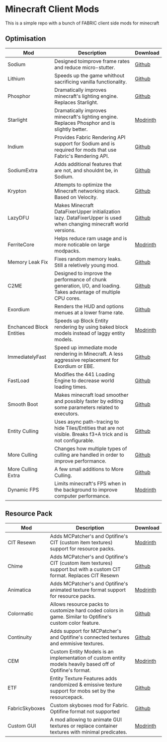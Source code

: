 # Minecraft Client Mods

This is a simple repo with a bunch of FABRIC client side mods for minecraft

## Optimisation

| Mod                      | Description                                                                                                        | Download                                                              |
| ------------------------ | ------------------------------------------------------------------------------------------------------------------ | --------------------------------------------------------------------- |
| Sodium                   | Designed toimprove frame rates and reduce micro-stutter.                                                           | [Github](https://github.com/CaffeineMC/sodium-fabric/releases)        |
| Lithium                  | Speeds up the game whithout sacrificing vanilla functionality.                                                     | [Github](https://github.com/CaffeineMC/lithium-fabric/releases)       |
| Phosphor                 | Dramatically improves minecraft's lighting engine. Replaces Starlight.                                             | [Github](https://github.com/CaffeineMC/phosphor-fabric/releases)      |
| Starlight                | Dramatically improves minecraft's lighting engine. Replaces Phosphor and is slightly better.                       | [Modrinth](https://modrinth.com/mod/starlight/versions)               |
| Indium                   | Provides Fabric Rendering API support for Sodium and is required for mods that use Fabric's Rendering API.         | [Github](https://github.com/comp500/Indium/releases)                  |
| SodiumExtra              | Adds additional features that are not, and shouldnt be, in Sodium.                                                 | [Github](https://github.com/FlashyReese/sodium-extra-fabric/releases) |
| Krypton                  | Attempts to optimize the Minecraft networking stack. Based on Velocity.                                            | [Github](https://github.com/astei/krypton/releases)                   |
| LazyDFU                  | Makes Minecraft DataFixerUpper initialization lazy. DataFixerUpper is used when changing minecraft world versions. | [Github](https://github.com/astei/lazydfu/releases)                   |
| FerriteCore              | Helps reduce ram usage and is more noticable on large modpacks.                                                    | [Modrinth](https://modrinth.com/mod/ferrite-core/versions)            |
| Memory Leak Fix          | Fixes random memory leaks. Still a reletively young mod.                                                           | [Github](https://github.com/fxmorin/MemoryLeakFix/releases/)          |
| C2ME                     | Designed to improve the performance of chunk generation, I/O, and loading. Takes advantage of multiple CPU cores.  | [Github](https://github.com/RelativityMC/C2ME-fabric/releases)        |
| Exordium                 | Renders the HUD and options menues at a lower frame rate.                                                          | [Github](https://github.com/tr7zw/Exordium/releases)                  |
| Enchanced Block Entities | Speeds up Block Entity rendering by using baked block models instead of laggy entity models.                       | [Modrinth](https://modrinth.com/mod/ebe/versions)                     |
| ImmediatelyFast          | Speed up immediate mode rendering in Minecraft. A less aggressive replacement for Exordium or EBE.                 | [Github](https://github.com/RaphiMC/ImmediatelyFast/releases/)        |
| FastLoad                 | Modifies the 441 Loading Engine to decrease world loading times.                                                   | [Github](https://github.com/BumbleSoftware/Fastload/releases)         |
| Smooth Boot              | Makes minecraft load smoother and possibly faster by editing some parameters related to executors.                 | [Github](https://github.com/UltimateBoomer/mc-smoothboot/releases)    |
| Entity Culling           | Uses async path-tracing to hide Tiles/Entities that are not visible. Breaks f3+A trick and is not configurable.    | [Github](https://github.com/tr7zw/EntityCulling/releases/)            |
| More Culling             | Changes how multiple types of culling are handled in order to improve performance.                                 | [Github](https://github.com/fxmorin/MoreCulling/releases)             |
| More Culling Extra       | A few small additions to More Culling.                                                                             | [Github](https://github.com/fxmorin/MoreCullingExtra/releases)        |
| Dynamic FPS              | Limits minecraft's FPS when in the background to improve computer performance.                                     | [Modrinth](https://modrinth.com/mod/dynamic-fps/versions)             |

## Resource Pack

| Mod            | Description                                                                                                          | Download                                                                |
| -------------- | -------------------------------------------------------------------------------------------------------------------- | ----------------------------------------------------------------------- |
| CIT Resewn     | Adds MCPatcher's and Optifine's CIT (custom item textures) support for resource packs.                               | [Modrinth](https://modrinth.com/mod/cit-resewn/versions)                |
| Chime          | Adds MCPatcher's and Optifine's CIT (custom item textures) support but with a custom CIT format. Replaces CIT Resewn | [Github](https://github.com/emilyploszaj/chime/releases/)               |
| Animatica      | Adds MCPatcher's and Optifine's animated texture format support for resource packs.                                  | [Modrinth](https://modrinth.com/mod/animatica/versions)                 |
| Colormatic     | Allows resource packs to customize hard coded colors in game. Similar to Optifine's custom color feature.            | [Github](https://github.com/kvverti/colormatic/releases/)               |
| Continuity     | Adds support for MCPatcher's and Optifine's connected textures and emmisive textures.                                | [Github](https://github.com/PepperCode1/Continuity/releases/)           |
| CEM            | Custom Entity Models is an implementation of custom entity models heavily based off of Optifine's format.            | [Modrinth](https://modrinth.com/mod/cem/versions)                       |
| ETF            | Entity Texture Features adds randomized & emissive texture support for mobs set by the resourcepack.                 | [Github](https://github.com/Traben-0/Entity_Texture_Features/releases/) |
| FabricSkyboxes | Custom skyboxes mod for Fabric. Optifine format not supported                                                        | [Github](https://github.com/AMereBagatelle/fabricskyboxes/releases/)    |
| Custom GUI     | A mod allowing to animate GUI textures or replace container textures with minimal predicates.                        | [Modrinth](https://modrinth.com/mod/optigui/versions)                   |
